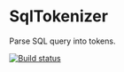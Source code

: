 # SqlTokenizer
Parse SQL query into tokens.

[![Build status](https://ci.appveyor.com/api/projects/status/lptd6gv7jx7frmk2?svg=true)](https://ci.appveyor.com/project/lukas-lansky/sqltokenizer)
